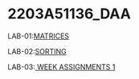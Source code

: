 # 2203A51136_DAA
LAB-01:[MATRICES](https://github.com/karthikeyan0741/2203A51136_DAA/blob/main/DAA_LAB_001_.ipynb)

LAB-02:[SORTING](https://github.com/karthikeyan0741/2203A51136_DAA/blob/main/DAA_LAB_002.ipynb)

LAB-03:[ WEEK ASSIGNMENTS 1]("")

